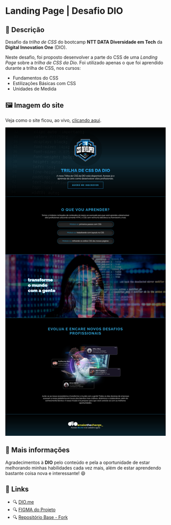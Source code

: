 # Landing Page | Desafio DIO

## 📃 Descrição

Desafio da *trilha de CSS* do bootcamp **NTT DATA Diversidade em Tech** da **Digital Innovation One** (DIO).

Neste desafio, foi proposto desenvolver a parte do CSS de uma *Landing Page* sobre a *trilha de CSS da Dio*. Foi utilizado apenas o que foi aprendido durante a trilha de CSS, nos cursos:

* Fundamentos do CSS
* Estilizações Básicas com CSS
* Unidades de Medida

## 🖼️ Imagem do site

Veja como o site ficou, ao vivo, [clicando aqui](https://gracilianoog.github.io/dio-desafio-css-landing-page/).

![Imagem final de todo o site](./assets/images/final-screenshot.png "Imagem do site")

## 📌 Mais informações

Agradecimentos à **DIO** pelo conteúdo e pela a oportunidade de estar melhorando minhas habilidades cada vez mais, além de estar aprendendo bastante coisa nova e interessante! 😄

## 🔗 Links

* 🔍 [DIO.me](https://www.dio.me/)
* 🔍 [FIGMA do Projeto](https://www.figma.com/file/AVCNwqCXr3CVcsuDqEjKYQ/DIO---Desafio-01---C%C3%B3pia?node-id=0%3A1)
* 🔍 [Repositório Base - Fork](https://github.com/digitalinnovationone/trilha-css-desafio-01)